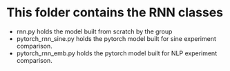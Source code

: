 # This folder contains the RNN classes

- rnn.py holds the model built from scratch by the group
- pytorch_rnn_sine.py holds the pytorch model built for sine experiment comparison.
- pytorch_rnn_emb.py holds the pytorch model built for NLP experiment comparison.